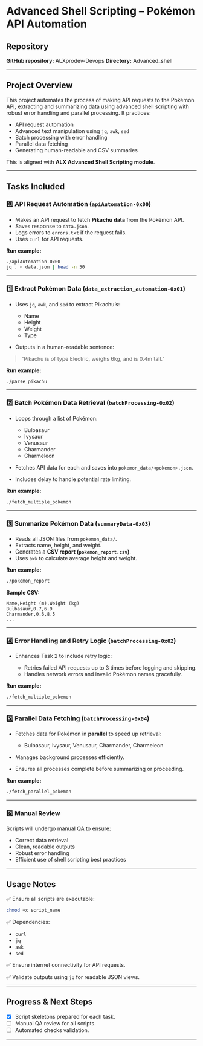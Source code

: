 # Advanced Shell Scripting – Pokémon API Automation

## Repository

**GitHub repository:** ALXprodev-Devops
**Directory:** Advanced\_shell

---

## Project Overview

This project automates the process of making API requests to the Pokémon API, extracting and summarizing data using advanced shell scripting with robust error handling and parallel processing. It practices:

* API request automation
* Advanced text manipulation using `jq`, `awk`, `sed`
* Batch processing with error handling
* Parallel data fetching
* Generating human-readable and CSV summaries

This is aligned with **ALX Advanced Shell Scripting module**.

---

## Tasks Included

### 0️⃣ API Request Automation (`apiAutomation-0x00`)

* Makes an API request to fetch **Pikachu data** from the Pokémon API.
* Saves response to `data.json`.
* Logs errors to `errors.txt` if the request fails.
* Uses `curl` for API requests.

**Run example:**

```bash
./apiAutomation-0x00
jq . < data.json | head -n 50
```

---

### 1️⃣ Extract Pokémon Data (`data_extraction_automation-0x01`)

* Uses `jq`, `awk`, and `sed` to extract Pikachu’s:

  * Name
  * Height
  * Weight
  * Type
* Outputs in a human-readable sentence:

> "Pikachu is of type Electric, weighs 6kg, and is 0.4m tall."

**Run example:**

```bash
./parse_pikachu
```

---

### 2️⃣ Batch Pokémon Data Retrieval (`batchProcessing-0x02`)

* Loops through a list of Pokémon:

  * Bulbasaur
  * Ivysaur
  * Venusaur
  * Charmander
  * Charmeleon
* Fetches API data for each and saves into `pokemon_data/<pokemon>.json`.
* Includes delay to handle potential rate limiting.

**Run example:**

```bash
./fetch_multiple_pokemon
```

---

### 3️⃣ Summarize Pokémon Data (`summaryData-0x03`)

* Reads all JSON files from `pokemon_data/`.
* Extracts name, height, and weight.
* Generates a **CSV report (`pokemon_report.csv`)**.
* Uses `awk` to calculate average height and weight.

**Run example:**

```bash
./pokemon_report
```

**Sample CSV:**

```
Name,Height (m),Weight (kg)
Bulbasaur,0.7,6.9
Charmander,0.6,8.5
...
```

---

### 4️⃣ Error Handling and Retry Logic (`batchProcessing-0x02`)

* Enhances Task 2 to include retry logic:

  * Retries failed API requests up to 3 times before logging and skipping.
  * Handles network errors and invalid Pokémon names gracefully.

**Run example:**

```bash
./fetch_multiple_pokemon
```

---

### 5️⃣ Parallel Data Fetching (`batchProcessing-0x04`)

* Fetches data for Pokémon in **parallel** to speed up retrieval:

  * Bulbasaur, Ivysaur, Venusaur, Charmander, Charmeleon
* Manages background processes efficiently.
* Ensures all processes complete before summarizing or proceeding.

**Run example:**

```bash
./fetch_parallel_pokemon
```

---

### 6️⃣ Manual Review

Scripts will undergo manual QA to ensure:

* Correct data retrieval
* Clean, readable outputs
* Robust error handling
* Efficient use of shell scripting best practices

---

## Usage Notes

✅ Ensure all scripts are executable:

```bash
chmod +x script_name
```

✅ Dependencies:

* `curl`
* `jq`
* `awk`
* `sed`

✅ Ensure internet connectivity for API requests.

✅ Validate outputs using `jq` for readable JSON views.

---

## Progress & Next Steps

* [x] Script skeletons prepared for each task.
* [ ] Manual QA review for all scripts.
* [ ] Automated checks validation.

---

